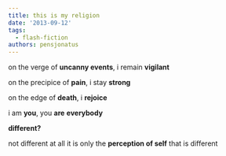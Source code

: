 ```yaml
---
title: this is my religion
date: '2013-09-12'
tags:
  - flash-fiction
authors: pensjonatus
---
```


on the verge of **uncanny events**, i remain **vigilant**

<!-- truncate -->

on the precipice of **pain**, i stay **strong**

on the edge of **death**, i **rejoice**

i am **you**, you **are** **everybody**

**different?**

not different at all it is only the **perception of self** that is different
